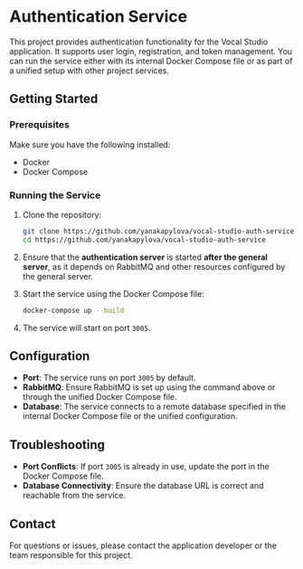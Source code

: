 # Authentication Service

This project provides authentication functionality for the Vocal Studio application. It supports user login, registration, and token management. You can run the service either with its internal Docker Compose file or as part of a unified setup with other project services.

## Getting Started

### Prerequisites

Make sure you have the following installed:
- Docker
- Docker Compose

### Running the Service

1. Clone the repository:
   ```bash
   git clone https://github.com/yanakapylova/vocal-studio-auth-service
   cd https://github.com/yanakapylova/vocal-studio-auth-service
   ```

2. Ensure that the **authentication server** is started **after the general server**, as it depends on RabbitMQ and other resources configured by the general server.

3. Start the service using the Docker Compose file:
   ```bash
   docker-compose up --build
   ```

4. The service will start on port `3005`.

## Configuration

- **Port**: The service runs on port `3005` by default.
- **RabbitMQ**: Ensure RabbitMQ is set up using the command above or through the unified Docker Compose file.
- **Database**: The service connects to a remote database specified in the internal Docker Compose file or the unified configuration.

## Troubleshooting

- **Port Conflicts**: If port `3005` is already in use, update the port in the Docker Compose file.
- **Database Connectivity**: Ensure the database URL is correct and reachable from the service.

## Contact
For questions or issues, please contact the application developer or the team responsible for this project.
